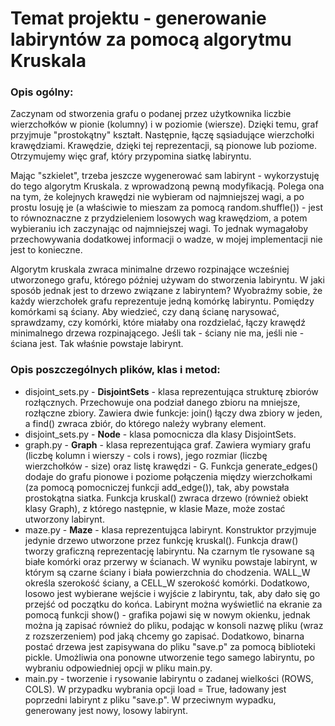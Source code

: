 # Temat projektu - generowanie labiryntów za pomocą algorytmu Kruskala

### Opis ogólny:
Zaczynam od stworzenia grafu o podanej przez użytkownika liczbie wierzchołków
w pionie (kolumny) i w poziomie (wiersze). Dzięki temu, graf przyjmuje "prostokątny"
kształt. Następnie, łączę sąsiadujące wierzchołki krawędziami. Krawędzie, dzięki tej
reprezentacji, są pionowe lub poziome. Otrzymujemy więc graf, który przypomina siatkę
labiryntu.

Mając "szkielet", trzeba jeszcze wygenerować sam labirynt - wykorzystuję do tego algorytm Kruskala.
z wprowadzoną pewną modyfikacją. Polega ona na tym, że kolejnych krawędzi nie wybieram od najmniejszej 
wagi, a po prostu losuję je (a właściwie to mieszam za pomocą random.shuffle()) - jest to równoznaczne 
z przydzieleniem losowych wag krawędziom, a potem wybieraniu ich zaczynając od najmniejszej wagi. To jednak
wymagałoby przechowywania dodatkowej informacji o wadze, w mojej implementacji nie jest to konieczne.

Algorytm kruskala zwraca minimalne drzewo rozpinające wcześniej utworzonego grafu, którego później
używam do stworzenia labiryntu. W jaki sposób jednak jest to drzewo związane z labiryntem? Wyobraźmy
sobie, że każdy wierzchołek grafu reprezentuje jedną komórkę labiryntu. Pomiędzy komórkami są ściany.
Aby wiedzieć, czy daną ścianę narysować, sprawdzamy, czy komórki, które miałaby ona rozdzielać, łączy
krawędź minimalnego drzewa rozpinającego. Jeśli tak - ściany nie ma, jeśli nie - ściana jest. Tak
właśnie powstaje labirynt.

### Opis poszczególnych plików, klas i metod:
* disjoint_sets.py - **DisjointSets** - klasa reprezentująca strukturę zbiorów rozłącznych. Przechowuje ona
podział danego zbioru na mniejsze, rozłączne zbiory. Zawiera dwie funkcje: join() łączy dwa zbiory w jeden,
a find() zwraca zbiór, do którego należy wybrany element.
* disjoint_sets.py - **Node** - klasa pomocnicza dla klasy DisjointSets.
* graph.py - **Graph** - klasa reprezentująca graf. Zawiera wymiary grafu (liczbę kolumn i wierszy - cols i rows), jego rozmiar (liczbę wierzchołków - size) oraz listę krawędzi - G. Funkcja generate_edges() dodaje do grafu pionowe i poziome połączenia między wierzchołkami (za pomocą pomocniczej funkcji add_edge()), tak, aby powstała prostokątna siatka. Funkcja kruskal() zwraca drzewo (również obiekt klasy Graph), z którego następnie, w klasie Maze, może zostać utworzony labirynt.
* maze.py - **Maze** - klasa reprezentująca labirynt. Konstruktor przyjmuje jedynie drzewo utworzone przez funkcję kruskal(). Funkcja draw() tworzy graficzną reprezentację labiryntu. Na czarnym tle rysowane są białe komórki oraz przerwy w ścianach. W wyniku powstaje labirynt, w którym są czarne ściany i biała powierzchnia do chodzenia. WALL_W określa szerokość ściany, a CELL_W szerokość komórki. Dodatkowo, losowo jest wybierane wejście i wyjście z labiryntu, tak, aby dało się go przejść od początku do końca. Labirynt można wyświetlić na ekranie za pomocą funkcji show() - grafika pojawi się w nowym okienku, jednak można ją zapisać również do pliku, podając w konsoli nazwę pliku (wraz z rozszerzeniem) pod jaką chcemy go zapisać. Dodatkowo, binarna postać drzewa jest zapisywana do pliku "save.p" za pomocą biblioteki pickle. Umożliwia ona ponowne utworzenie tego samego labiryntu, po wybraniu odpowiedniej opcji w pliku main.py.
* main.py - tworzenie i rysowanie labiryntu o zadanej wielkości (ROWS, COLS). W przypadku wybrania opcji load = True, ładowany jest poprzedni labirynt z pliku "save.p". W przeciwnym wypadku, generowany jest nowy, losowy labirynt.
